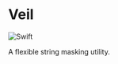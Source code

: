 # Veil

![Swift](https://github.com/DanielCardonaRojas/Veil/workflows/Swift/badge.svg)


A flexible string masking utility.
